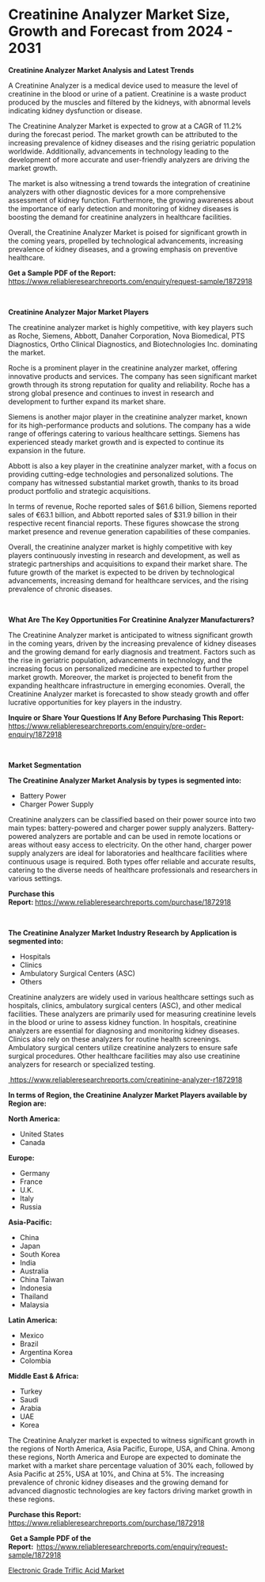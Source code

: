 <p><h1>Creatinine Analyzer Market Size, Growth and Forecast from 2024 - 2031</h1></p><p><strong>Creatinine Analyzer Market Analysis and Latest Trends</strong></p>
<p><p>A Creatinine Analyzer is a medical device used to measure the level of creatinine in the blood or urine of a patient. Creatinine is a waste product produced by the muscles and filtered by the kidneys, with abnormal levels indicating kidney dysfunction or disease.</p><p>The Creatinine Analyzer Market is expected to grow at a CAGR of 11.2% during the forecast period. The market growth can be attributed to the increasing prevalence of kidney diseases and the rising geriatric population worldwide. Additionally, advancements in technology leading to the development of more accurate and user-friendly analyzers are driving the market growth.</p><p>The market is also witnessing a trend towards the integration of creatinine analyzers with other diagnostic devices for a more comprehensive assessment of kidney function. Furthermore, the growing awareness about the importance of early detection and monitoring of kidney diseases is boosting the demand for creatinine analyzers in healthcare facilities.</p><p>Overall, the Creatinine Analyzer Market is poised for significant growth in the coming years, propelled by technological advancements, increasing prevalence of kidney diseases, and a growing emphasis on preventive healthcare.</p></p>
<p><strong>Get a Sample PDF of the Report:&nbsp;</strong> <a href="https://www.reliableresearchreports.com/enquiry/request-sample/1872918">https://www.reliableresearchreports.com/enquiry/request-sample/1872918</a></p>
<p>&nbsp;</p>
<p><strong>Creatinine Analyzer Major Market Players</strong></p>
<p><p>The creatinine analyzer market is highly competitive, with key players such as Roche, Siemens, Abbott, Danaher Corporation, Nova Biomedical, PTS Diagnostics, Ortho Clinical Diagnostics, and Biotechnologies Inc. dominating the market.</p><p>Roche is a prominent player in the creatinine analyzer market, offering innovative products and services. The company has seen significant market growth through its strong reputation for quality and reliability. Roche has a strong global presence and continues to invest in research and development to further expand its market share.</p><p>Siemens is another major player in the creatinine analyzer market, known for its high-performance products and solutions. The company has a wide range of offerings catering to various healthcare settings. Siemens has experienced steady market growth and is expected to continue its expansion in the future.</p><p>Abbott is also a key player in the creatinine analyzer market, with a focus on providing cutting-edge technologies and personalized solutions. The company has witnessed substantial market growth, thanks to its broad product portfolio and strategic acquisitions.</p><p>In terms of revenue, Roche reported sales of $61.6 billion, Siemens reported sales of €63.1 billion, and Abbott reported sales of $31.9 billion in their respective recent financial reports. These figures showcase the strong market presence and revenue generation capabilities of these companies.</p><p>Overall, the creatinine analyzer market is highly competitive with key players continuously investing in research and development, as well as strategic partnerships and acquisitions to expand their market share. The future growth of the market is expected to be driven by technological advancements, increasing demand for healthcare services, and the rising prevalence of chronic diseases.</p></p>
<p>&nbsp;</p>
<p><strong>What Are The Key Opportunities For Creatinine Analyzer Manufacturers?</strong></p>
<p><p>The Creatinine Analyzer market is anticipated to witness significant growth in the coming years, driven by the increasing prevalence of kidney diseases and the growing demand for early diagnosis and treatment. Factors such as the rise in geriatric population, advancements in technology, and the increasing focus on personalized medicine are expected to further propel market growth. Moreover, the market is projected to benefit from the expanding healthcare infrastructure in emerging economies. Overall, the Creatinine Analyzer market is forecasted to show steady growth and offer lucrative opportunities for key players in the industry.</p></p>
<p><strong>Inquire or Share Your Questions If Any Before Purchasing This Report:</strong> <a href="https://www.reliableresearchreports.com/enquiry/pre-order-enquiry/1872918">https://www.reliableresearchreports.com/enquiry/pre-order-enquiry/1872918</a></p>
<p>&nbsp;</p>
<p><strong>Market Segmentation</strong></p>
<p><strong>The Creatinine Analyzer Market Analysis by types is segmented into:</strong></p>
<p><ul><li>Battery Power</li><li>Charger Power Supply</li></ul></p>
<p><p>Creatinine analyzers can be classified based on their power source into two main types: battery-powered and charger power supply analyzers. Battery-powered analyzers are portable and can be used in remote locations or areas without easy access to electricity. On the other hand, charger power supply analyzers are ideal for laboratories and healthcare facilities where continuous usage is required. Both types offer reliable and accurate results, catering to the diverse needs of healthcare professionals and researchers in various settings.</p></p>
<p><strong>Purchase this Report:&nbsp;</strong><a href="https://www.reliableresearchreports.com/purchase/1872918">https://www.reliableresearchreports.com/purchase/1872918</a></p>
<p>&nbsp;</p>
<p><strong>The Creatinine Analyzer Market Industry Research by Application is segmented into:</strong></p>
<p><ul><li>Hospitals</li><li>Clinics</li><li>Ambulatory Surgical Centers (ASC)</li><li>Others</li></ul></p>
<p><p>Creatinine analyzers are widely used in various healthcare settings such as hospitals, clinics, ambulatory surgical centers (ASC), and other medical facilities. These analyzers are primarily used for measuring creatinine levels in the blood or urine to assess kidney function. In hospitals, creatinine analyzers are essential for diagnosing and monitoring kidney diseases. Clinics also rely on these analyzers for routine health screenings. Ambulatory surgical centers utilize creatinine analyzers to ensure safe surgical procedures. Other healthcare facilities may also use creatinine analyzers for research or specialized testing.</p></p>
<p><a href="https://www.reliableresearchreports.com/creatinine-analyzer-r1872918">&nbsp;https://www.reliableresearchreports.com/creatinine-analyzer-r1872918</a></p>
<p><strong>In terms of Region, the Creatinine Analyzer Market Players available by Region are:</strong></p>
<p>
    <p> <strong> North America: </strong>
        <ul>
            <li>United States</li>
            <li>Canada</li>
        </ul>
        </p> 
    <p> <strong> Europe: </strong>
        <ul>
            <li>Germany</li>
            <li>France</li>
            <li>U.K.</li>
            <li>Italy</li>
            <li>Russia</li>
        </ul>
        </p> 
    <p> <strong> Asia-Pacific: </strong>
        <ul>
            <li>China</li>
            <li>Japan</li>
            <li>South Korea</li>
            <li>India</li>
            <li>Australia</li>
            <li>China Taiwan</li>
            <li>Indonesia</li>
            <li>Thailand</li>
            <li>Malaysia</li>
        </ul>
        </p> 
    <p> <strong> Latin America: </strong>
        <ul>
            <li>Mexico</li>
            <li>Brazil</li>
            <li>Argentina Korea</li>
            <li>Colombia</li>
        </ul>
        </p> 
    <p> <strong> Middle East & Africa: </strong>
        <ul>
            <li>Turkey</li>
            <li>Saudi</li>
            <li>Arabia</li>
            <li>UAE</li>
            <li>Korea</li>
        </ul>
    </p>
    </p>
<p><p>The Creatinine Analyzer market is expected to witness significant growth in the regions of North America, Asia Pacific, Europe, USA, and China. Among these regions, North America and Europe are expected to dominate the market with a market share percentage valuation of 30% each, followed by Asia Pacific at 25%, USA at 10%, and China at 5%. The increasing prevalence of chronic kidney diseases and the growing demand for advanced diagnostic technologies are key factors driving market growth in these regions.</p></p>
<p><strong>Purchase this Report: </strong><a href="https://www.reliableresearchreports.com/purchase/1872918">https://www.reliableresearchreports.com/purchase/1872918</a></p>
<p>&nbsp;<strong>Get a Sample PDF of the Report:&nbsp;&nbsp;</strong><a href="https://www.reliableresearchreports.com/enquiry/request-sample/1872918">https://www.reliableresearchreports.com/enquiry/request-sample/1872918</a></p>
<p><strong></strong></p>
<p><p><a href="https://issuu.com/reportprime-2/docs/electronic-grade-triflic-acid-market-size-2030.ppt">Electronic Grade Triflic Acid Market</a></p></p>